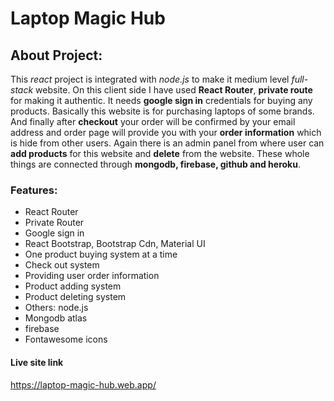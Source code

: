 # Laptop Magic Hub

## About Project:
This _react_ project is integrated with _node.js_ to make it medium level _full-stack_ website. On this client side I have used **React Router**, **private route** for making it authentic. It needs **google sign in** credentials for buying any products. Basically this website is for purchasing laptops of some brands. And finally after **checkout** your order will be confirmed by your email address and order page will provide you with your **order information** which is hide from other users. Again there is an admin panel from where user can **add products** for this website and **delete** from the website. These whole things are connected through **mongodb, firebase, github and heroku**. 

### Features:
* React Router
* Private Router
* Google sign in 
* React Bootstrap, Bootstrap Cdn, Material UI
* One product buying system at a time
* Check out system
* Providing user order information
* Product adding system
* Product deleting system 
* Others: node.js 
* Mongodb atlas
* firebase
* Fontawesome icons 

#### Live site link 
<https://laptop-magic-hub.web.app/>